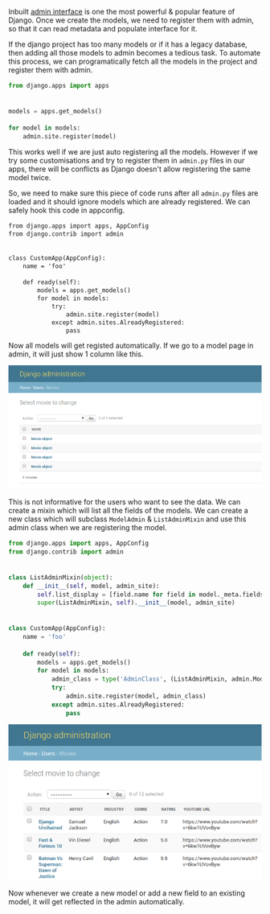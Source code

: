 <!--
.. title: Django Tips & Tricks #9 - Auto Register Models In Admin
.. slug: django-tricks-auto-register-models-admin
.. date: 2017-11-19 21:21:21 UTC
.. tags: python, django, django-tips-tricks
.. category: tech, programming, python
.. link:
.. description: Django productivity tips. How to auto register all models with all fields from all apps in django admin.
.. type: text
-->

Inbuilt [admin interface](https://docs.djangoproject.com/en/1.11/ref/contrib/admin/
) is one the most powerful & popular feature of Django. Once we create the models, we need to register them with admin, so that it can read metadata and populate interface for it.

If the django project has too many models or if it has a legacy database, then adding all those models to admin becomes a tedious task. To automate this process, we can programatically fetch all the models in the project and register them with admin.

```python
from django.apps import apps


models = apps.get_models()

for model in models:
    admin.site.register(model)
```

This works well if we are just auto registering all the models. However if we try some customisations and try to register them in `admin.py` files in our apps, there will be conflicts as Django doesn't allow registering the same model twice.

So, we need to make sure this piece of code runs after all `admin.py` files are loaded and it should ignore models which are already registered. We can safely hook this code in appconfig.

```
from django.apps import apps, AppConfig
from django.contrib import admin


class CustomApp(AppConfig):
    name = 'foo'

    def ready(self):
        models = apps.get_models()
        for model in models:
            try:
                admin.site.register(model)
            except admin.sites.AlreadyRegistered:
                pass
```

Now all models will get registed automatically. If we go to a model page in admin, it will just show 1 column like this.

<p align="center">
<img src="/images/django-admin-auto.png" width="600px" />
</p>


This is not informative for the users who want to see the data. We can create a mixin which will list all the fields of the models. We can create a new class which will subclass `ModelAdmin` & `ListAdminMixin` and use this admin class when we are registering the model.


```python
from django.apps import apps, AppConfig
from django.contrib import admin


class ListAdminMixin(object):
    def __init__(self, model, admin_site):
        self.list_display = [field.name for field in model._meta.fields if field.name != "id"]
        super(ListAdminMixin, self).__init__(model, admin_site)


class CustomApp(AppConfig):
    name = 'foo'

    def ready(self):
        models = apps.get_models()
        for model in models:
            admin_class = type('AdminClass', (ListAdminMixin, admin.ModelAdmin), {})
            try:
                admin.site.register(model, admin_class)
            except admin.sites.AlreadyRegistered:
                pass
```

<p align="center">
<img src="/images/django-admin-auto-2.png" width="600px" />
</p>

Now whenever we create a new model or add a new field to an existing model, it will get reflected in the admin automatically.
